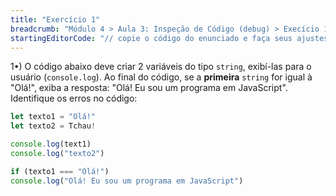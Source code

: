```yaml
---
title: "Exercício 1"
breadcrumb: "Módulo 4 > Aula 3: Inspeção de Código (debug) > Execício 1"
startingEditorCode: "// copie o código do enunciado e faça seus ajustes"
---
```


1•) O código abaixo deve criar 2 variáveis do tipo `string`, exibí-las para o usuário (`console.log`). Ao final do código, se a **primeira** `string` for igual à "Olá!", exiba a resposta: "Olá! Eu sou um programa em JavaScript". Identifique os erros no código:

```js
let texto1 = "Olá!"
let texto2 = Tchau!

console.log(text1)
console.log("texto2")

if (texto1 === "Olá!")
console.log("Olá! Eu sou um programa em JavaScript")
```
